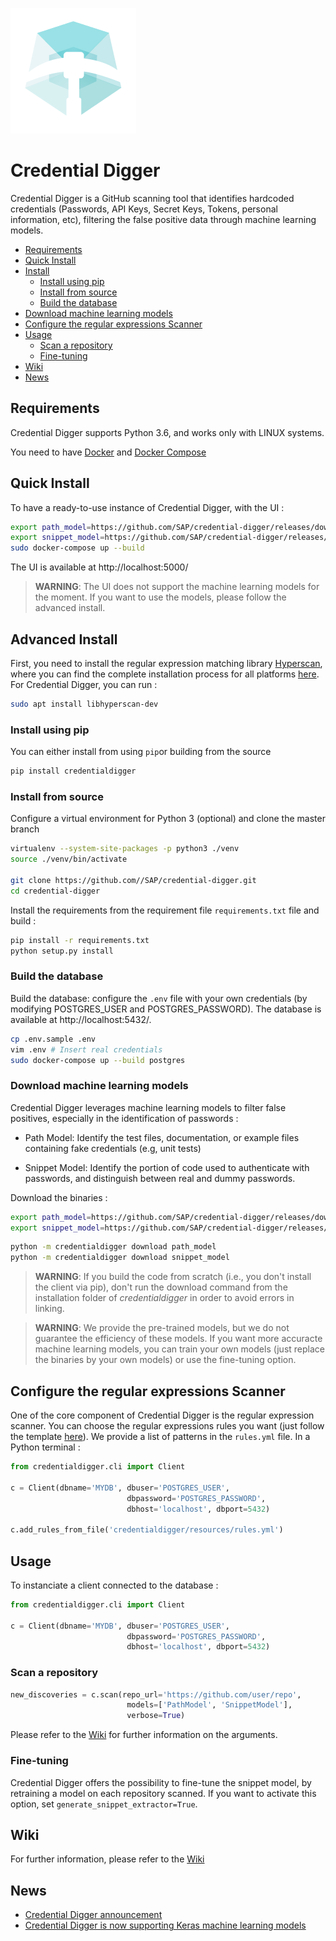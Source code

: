 ![Logo](github_assets/Logo-CD-Mint_48.png)

# Credential Digger

Credential Digger is a GitHub scanning tool that identifies hardcoded credentials (Passwords, API Keys, Secret Keys, Tokens, personal information, etc), filtering the false positive data through machine learning models.

-  [Requirements](#requirements)
-  [Quick Install](#quick-install)
-  [Install](#advanced-install)
	-  [Install using pip](#install-using-pip)
	-  [Install from source](#install-from-source)
	-  [Build the database](#build-the-database)
  -  [Download machine learning models](#download-machine-learning-models)
-  [Configure the regular expressions Scanner](#configure-the-regular-expressions-scanner)
-  [Usage](#usage)
	-  [Scan a repository](#scan-a-repository)
	-  [Fine-tuning](#fine-tuning)
-  [Wiki](#wiki)
-  [News](#news)


## Requirements

Credential Digger supports Python 3.6, and works only with LINUX systems.

You need to have [Docker](https://docs.docker.com/engine/install/) and [Docker Compose](https://docs.docker.com/compose/install/)

  
## Quick Install

To have a ready-to-use instance of Credential Digger, with the UI :

```bash
export path_model=https://github.com/SAP/credential-digger/releases/download/PM-v1.0.1/path_model-1.0.1.tar.gz
export snippet_model=https://github.com/SAP/credential-digger/releases/download/SM-v1.0.0/snippet_model-1.0.0.tar.gz
sudo docker-compose up --build 
```

The UI is available at http://localhost:5000/

>  **WARNING**: The UI does not support the machine learning models for the moment. If you want to use the models, please follow the advanced install.

## Advanced Install

First, you need to install the regular expression matching library [Hyperscan](https://github.com/intel/hyperscan), where you can find the complete installation process for all platforms [here](http://intel.github.io/hyperscan/dev-reference/getting_started.html). For Credential Digger, you can run :

```bash
sudo apt install libhyperscan-dev
```

### Install using pip

You can either install from using `pip`or building from the source

```bash
pip install credentialdigger
```

### Install from source

Configure a virtual environment for Python 3 (optional) and clone the master branch

```bash
virtualenv --system-site-packages -p python3 ./venv
source ./venv/bin/activate

git clone https://github.com//SAP/credential-digger.git
cd credential-digger
```
Install the requirements from the requirement file `requirements.txt` file and build :

```bash
pip install -r requirements.txt
python setup.py install
```

### Build the database

Build the database: configure the `.env` file with your own credentials (by modifying POSTGRES_USER and POSTGRES_PASSWORD). The database is available at http://localhost:5432/.

  
```bash
cp .env.sample .env
vim .env # Insert real credentials
sudo docker-compose up --build postgres
```

### Download machine learning models

Credential Digger leverages machine learning models to filter false positives, especially in the identification of passwords :

- Path Model: Identify the test files, documentation, or example files containing fake credentials (e.g, unit tests)

- Snippet Model: Identify the portion of code used to authenticate with passwords, and distinguish between real and dummy passwords.

  

Download the binaries :

```bash
export path_model=https://github.com/SAP/credential-digger/releases/download/PM-v1.0.1/path_model-1.0.1.tar.gz
export snippet_model=https://github.com/SAP/credential-digger/releases/download/SM-v1.0.0/snippet_model-1.0.0.tar.gz
```

```bash
python -m credentialdigger download path_model
python -m credentialdigger download snippet_model
```
>  **WARNING**: If you build the code from scratch (i.e., you don't install the client via
pip), don't run the download command from the installation folder of
_credentialdigger_ in order to avoid errors in linking.
  
>  **WARNING**: We provide the pre-trained models, but we do not guarantee the efficiency of these models. If you want more accuracte machine learning models, you can train your own models (just replace the binaries by your own models) or use the fine-tuning option.

## Configure the regular expressions Scanner

One of the core component of Credential Digger is the regular expression scanner. You can choose the regular expressions rules you want (just follow the template [here](https://github.com/SAP/credential-digger/blob/master/resources/rules.yml)). We provide a list of patterns in the `rules.yml` file. In a Python terminal :

  

```python
from credentialdigger.cli import Client

c = Client(dbname='MYDB', dbuser='POSTGRES_USER',
                          dbpassword='POSTGRES_PASSWORD',
                          dbhost='localhost', dbport=5432)

c.add_rules_from_file('credentialdigger/resources/rules.yml')
```


## Usage

To instanciate a client connected to the database :
```python
from credentialdigger.cli import Client

c = Client(dbname='MYDB', dbuser='POSTGRES_USER',
                          dbpassword='POSTGRES_PASSWORD',
                          dbhost='localhost', dbport=5432)

```
### Scan a repository

```python
new_discoveries = c.scan(repo_url='https://github.com/user/repo',
                          models=['PathModel', 'SnippetModel'],
                          verbose=True)

```

Please refer to the [Wiki](https://github.com/SAP/credential-digger/wiki) for further information on the arguments.

  
### Fine-tuning

Credential Digger offers the possibility to fine-tune the snippet model, by retraining a model on each repository scanned. If you want to activate this option, set `generate_snippet_extractor=True`.

## Wiki

For further information, please refer to the [Wiki](https://github.com/SAP/credential-digger/wiki)

## News

-  [Credential Digger announcement](https://blogs.sap.com/2020/06/23/credential-digger-using-machine-learning-to-identify-hardcoded-credentials-in-github)
-  [Credential Digger is now supporting Keras machine learning models](https://github.com/SAP/credential-digger/tree/keras_models)